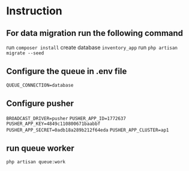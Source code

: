 # Instruction

## For data migration run the following command

run `composer install`
create database `inventory_app`
run `php artisan migrate --seed`

## Configure the queue in .env file

`QUEUE_CONNECTION=database`

## Configure pusher

`BROADCAST_DRIVER=pusher`
`PUSHER_APP_ID=1772637`
`PUSHER_APP_KEY=4849c110800671baabbf`
`PUSHER_APP_SECRET=0adb18a289b212f64eda`
`PUSHER_APP_CLUSTER=ap1`

## run queue worker

`php artisan queue:work`

